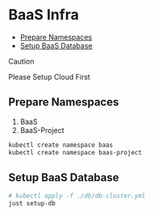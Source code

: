 # BaaS Infra

<!-- toc -->

- [Prepare Namespaces](#prepare-namespaces)
- [Setup BaaS Database](#setup-baas-database)

<!-- tocstop -->

> [!CAUTION]
> Please Setup Cloud First

## Prepare Namespaces

1. BaaS
2. BaaS-Project

```bash
kubectl create namespace baas
kubectl create namespace baas-project
```

## Setup BaaS Database

```bash
# kubectl apply -f ./db/db-cluster.yml
just setup-db
```
